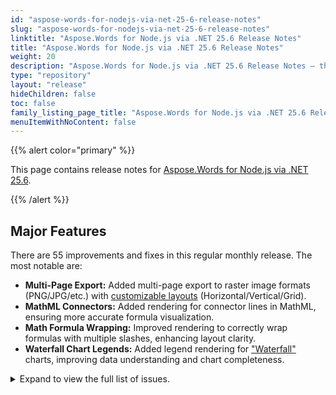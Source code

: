 ```yaml
---
id: "aspose-words-for-nodejs-via-net-25-6-release-notes"
slug: "aspose-words-for-nodejs-via-net-25-6-release-notes"
linktitle: "Aspose.Words for Node.js via .NET 25.6 Release Notes"
title: "Aspose.Words for Node.js via .NET 25.6 Release Notes"
weight: 20
description: "Aspose.Words for Node.js via .NET 25.6 Release Notes – the latest updates and fixes."
type: "repository"
layout: "release"
hideChildren: false
toc: false
family_listing_page_title: "Aspose.Words for Node.js via .NET 25.6 Release Notes"
menuItemWithNoContent: false
---
```


{{% alert color="primary" %}}

This page contains release notes for [Aspose.Words for Node.js via .NET 25.6](https://www.npmjs.com/package/@aspose/words).

{{% /alert %}}


## Major Features


There are 55 improvements and fixes in this regular monthly release. The most notable are:

- **Multi-Page Export:** Added multi-page export to raster image formats (PNG/JPG/etc.) with [customizable layouts](https://reference.aspose.com/words/nodejs-net/aspose.words.saving/multipagelayout/) (Horizontal/Vertical/Grid).
- **MathML Connectors:** Added rendering for connector lines in MathML, ensuring more accurate formula visualization.
- **Math Formula Wrapping:** Improved rendering to correctly wrap formulas with multiple slashes, enhancing layout clarity.
- **Waterfall Chart Legends:** Added legend rendering for ["Waterfall"](https://reference.aspose.com/words/nodejs-net/aspose.words.drawing.charts/chartseriestype/) charts, improving data understanding and chart completeness.
 
<details>
<summary>Expand to view the full list of issues.</summary>

|Summary|Category|
| :- | :- |
|Add feature to render multiple pages on one image|New Feature
|Docx to PDF conversion issue with table's width|New Feature
|Rendering of Waterfall Legend|New Feature
|Rendering of connector lines of Waterfall chartEx|New Feature
|Consider providing an ability to set different revision bar colors for different types of revisions|Enhancement
|Wrong table cell width when converting from Word to PDF|Enhancement
|Document.updateTableLayout changes the layout of table in output PDF|Enhancement
|Table Header is not repeated on second page (in PDF)|Enhancement
|DOC to MD: Option to skip images|Enhancement
|Tables nested in text boxes are not visible in PDF output|Bug
|Incorrect calculation of table width with relative size|Bug
|Image is not visible in generated documents|Bug
|DOCX to PDF conversion issue footer text (page) rendering|Bug
|Contents are missing upon rendering|Bug
|Table width in textbox is changed after rendering|Bug
|Table width in text box is incorrect after rendering|Bug
|Table with in shape is incorrect after rendering|Bug
|Aspose.Words cannot instantiate the built-in style "Macro Text" by name|Bug
|Word count differs from Microsoft Word for paragraphs with custom numbered labels|Bug
|Aspose.Words hangs upon rendering document|Bug
|Shape bounds are incorrect using the insertGroupShape method|Bug
|Try to reduce count of identical Border instances allocated during importing from RTF|Bug
|MS Word comparison vs Aspose.Words comparison|Bug
|Bookmark ID for duplicated bookmark is duplicated after open/save|Bug
|Table layout does not match MS Word on conversion to PDF|Bug
|Field created by Aspose.Words has invalid field code|Bug
|Exception is occurred in Document.Watermark.type property|Bug
|Allow to specify aliases for the "Normal" style via "mso-style-name" in MsoHtml|Bug
|NullReferenceException during conversion to HTML|Bug
|Text that overflows table cell is rendered improperly|Bug
|Footnotes are lost after rendering the document|Bug
|Incorrect font parameters when rendering vertical text|Bug
|ODT to HTML: Duplicated mathematical formulas in output|Bug
|NullReferenceException is thrown upon rendering document|Bug
|Splitting and rejoining document with floating table produced incorrect result in DOCX|Bug
|OfficeMath does not render correctly in output PDF|Bug
|Number of revision returned by Aspose.Words does not match MS Word|Bug
|Document signature is invalid if use Aspose.Words in evaluation mode|Bug
|PAC crashes when try to inspect list structure in PDF produced by Aspose.Words|Bug
|Incorrect nested table position inside text box|Bug
|Subscript vertical position does not match MS Word|Bug
|Bracket size in MathML is imported improperly|Bug
|Inserting MathML raises ArgumentException|Bug
|Document comparison shows unchanged formatting |Bug
|DOCX to EPUB: Image not rendered correctly in the output|Bug
|Some characters are imported from HTML improperly|Bug
|Compare result does not match MS Word output|Bug
|Table width in the header is incorrect after changing page orientation|Bug
|Missing background images when converting from MHTML to DOCX|Bug
|Track changes colors not preserved in PDF output|Bug
|ArgumentException is thrown upon inserting image|Bug
|Last page is truncated when converting DOCX to fixed-HTML in by-page mode|Bug

</details>
